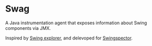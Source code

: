 # Swag

A Java instrumentation agent that exposes information about Swing components via
JMX.

Inspired by [Swing explorer](https://github.com/swingexplorer/swingexplorer),
and delevoped for [Swingspector](https://github.com/ohle/Swingspector).
